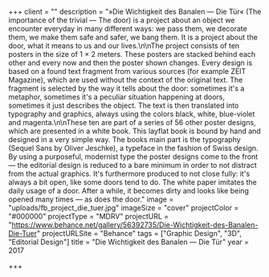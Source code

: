 +++
client = ""
description = "»Die Wichtigkeit des Banalen — Die Tür« (The importance of the trivial — The door) is a project about an object we encounter everyday in many different ways: we pass them, we decorate them, we make them safe and safer, we bang them. It is a project about the door, what it means to us and our lives.\n\nThe project consists of ten posters in the size of 1 × 2 meters. These posters are stacked behind each other and every now and then the poster shown changes. Every design is based on a found text fragment from various sources (for example ZEIT Magazine), which are used without the context of the original text. The fragment is selected by the way it tells about the door: sometimes it's a metaphor, sometimes it's a peculiar situation happening at doors, sometimes it just describes the object. The text is then translated into typography and graphics, always using the colors black, white, blue-violet and magenta.\n\nThese ten are part of a series of 56 other poster designs, which are presented in a white book. This layflat book is bound by hand and designed in a very simple way. The books main part is the typography (Sequel Sans by Oliver Jeschke), a typeface in the fashion of Swiss design. By using a purposeful, modernist type the poster designs come to the front — the editorial design is reduced to a bare minimum in order to not distract from the actual graphics. It's furthermore produced to not close fully: it's always a bit open, like some doors tend to do. The white paper imitates the daily usage of a door. After a while, it becomes dirty and looks like being opened many times — as does the door."
image = "uploads/fb_project_die_tuer.jpg"
imageSize = "cover"
projectColor = "#000000"
projectType = "MDRV"
projectURL = "https://www.behance.net/gallery/56392735/Die-Wichtigkeit-des-Banalen-Die-Tuer"
projectURLSite = "Behance"
tags = ["Graphic Design", "3D", "Editorial Design"]
title = "Die Wichtigkeit des Banalen — Die Tür"
year = 2017

+++
